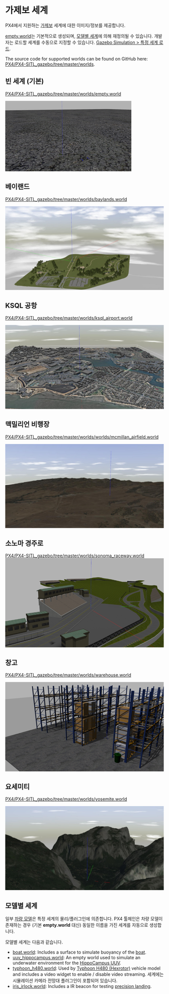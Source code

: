 # 가제보 세계

PX4에서 지원하는 [가제보](../simulation/gazebo.md) 세계에 대한 이미지/정보를 제공합니다.

[empty.world](#empty_world)는 기본적으로 생성되며, [모델별 세계](#model_specific_worlds)에 의해 재정의될 수 있습니다. 개발자는 로드할 세계를 수동으로 지정할 수 있습니다. [Gazebo Simulation > 특정 세계 로드](../simulation/gazebo.md#set_world).

The source code for supported worlds can be found on GitHub here: [PX4/PX4-SITL_gazebo/tree/master/worlds](https://github.com/PX4/PX4-SITL_gazebo/tree/master/worlds).

<a id="empty_world"></a>

## 빈 세계 (기본)

[PX4/PX4-SITL_gazebo/tree/master/worlds/empty.world](https://github.com/PX4/PX4-SITL_gazebo/blob/master/worlds/empty.world)

![비어있음](../../assets/simulation/gazebo/worlds/empty.png)

## 베이랜드

[PX4/PX4-SITL_gazebo/tree/master/worlds/baylands.world](https://github.com/PX4/PX4-SITL_gazebo/blob/master/worlds/baylands.world)

![베이랜드 세계](../../assets/simulation/gazebo/worlds/baylands.jpg)

## KSQL 공항

[PX4/PX4-SITL_gazebo/tree/master/worlds/ksql_airport.world](https://github.com/PX4/PX4-SITL_gazebo/blob/master/worlds/ksql_airport.world)

![KSQL 공항 세계](../../assets/simulation/gazebo/worlds/ksql_airport.jpg)

## 맥밀리언 비행장

[PX4/PX4-SITL_gazebo/tree/master/worlds/worlds/mcmillan_airfield.world](https://github.com/PX4/PX4-SITL_gazebo/blob/master/worlds/mcmillan_airfield.world)

![맥밀리언 비행장 세계](../../assets/simulation/gazebo/worlds/mcmillan_airfield.jpg)

## 소노마 경주로

[PX4/PX4-SITL_gazebo/tree/master/worlds/sonoma_raceway.world](https://github.com/PX4/PX4-SITL_gazebo/blob/master/worlds/sonoma_raceway.world) ![소노마 경주로](../../assets/simulation/gazebo/worlds/sonoma_raceway.png)

## 창고

[PX4/PX4-SITL_gazebo/tree/master/worlds/warehouse.world](https://github.com/PX4/PX4-SITL_gazebo/blob/master/worlds/warehouse.world)

![창고](../../assets/simulation/gazebo/worlds/warehouse.png)

## 요세미티

[PX4/PX4-SITL_gazebo/tree/master/worlds/yosemite.world](https://github.com/PX4/PX4-SITL_gazebo/blob/master/worlds/yosemite.world)

![요세미티](../../assets/simulation/gazebo/worlds/yosemite.jpg)

<a id="model_specific_worlds"></a>

## 모델별 세계

일부 [차량 모델](../simulation/gazebo_vehicles.md)은 특정 세계의 물리/플러그인에 의존합니다. PX4 툴체인은 차량 모델이 존재하는 경우 (기본 **empty.world** 대신) 동일한 이름을 가진 세계를 자동으로 생성합니다.

모델별 세계는 다음과 같습니다.
- [boat.world](https://github.com/PX4/PX4-SITL_gazebo/blob/master/worlds/boat.world): Includes a surface to simulate buoyancy of the [boat](../simulation/gazebo_vehicles.md#usv).
- [uuv_hippocampus.world](https://github.com/PX4/PX4-SITL_gazebo/blob/master/worlds/uuv_hippocampus.world): An empty world used to simulate an underwater environment for the [HippoCampus UUV](../simulation/gazebo_vehicles.md#uuv).
- [typhoon_h480.world](https://github.com/PX4/PX4-SITL_gazebo/blob/master/worlds/typhoon_h480.world): Used by [Typhoon H480 (Hexrotor)](../simulation/gazebo_vehicles.md#typhoon_h480) vehicle model and includes a video widget to enable / disable video streaming. 세계에는 시뮬레이션 카메라 전망대 플러그인이 포함되어 있습니다.
- [iris_irlock.world](https://github.com/PX4/PX4-SITL_gazebo/blob/master/worlds/iris_irlock.world): Includes a IR beacon for testing [precision landing](../advanced_features/precland.md).
